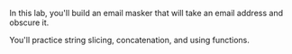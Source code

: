 In this lab, you'll build an email masker that will take an email address and obscure it.

You'll practice string slicing, concatenation, and using functions.